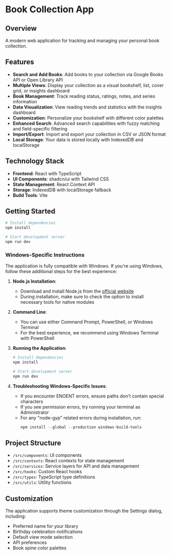 # Book Collection App

## Overview

A modern web application for tracking and managing your personal book collection.

## Features

- **Search and Add Books**: Add books to your collection via Google Books API or Open Library API
- **Multiple Views**: Display your collection as a visual bookshelf, list, cover grid, or insights dashboard
- **Book Management**: Track reading status, ratings, notes, and series information
- **Data Visualization**: View reading trends and statistics with the insights dashboard
- **Customization**: Personalize your bookshelf with different color palettes
- **Enhanced Search**: Advanced search capabilities with fuzzy matching and field-specific filtering
- **Import/Export**: Import and export your collection in CSV or JSON format
- **Local Storage**: Your data is stored locally with IndexedDB and localStorage

## Technology Stack

- **Frontend**: React with TypeScript
- **UI Components**: shadcn/ui with Tailwind CSS
- **State Management**: React Context API
- **Storage**: IndexedDB with localStorage fallback
- **Build Tools**: Vite

## Getting Started

```sh
# Install dependencies
npm install

# Start development server
npm run dev
```

### Windows-Specific Instructions

The application is fully compatible with Windows. If you're using Windows, follow these additional steps for the best experience:

1. **Node.js Installation**:
   - Download and install Node.js from the [official website](https://nodejs.org/)
   - During installation, make sure to check the option to install necessary tools for native modules

2. **Command Line**:
   - You can use either Command Prompt, PowerShell, or Windows Terminal
   - For the best experience, we recommend using Windows Terminal with PowerShell

3. **Running the Application**:
   ```powershell
   # Install dependencies
   npm install

   # Start development server
   npm run dev
   ```

4. **Troubleshooting Windows-Specific Issues**:
   - If you encounter ENOENT errors, ensure paths don't contain special characters
   - If you see permission errors, try running your terminal as Administrator
   - For any "node-gyp" related errors during installation, run:
     ```powershell
     npm install --global --production windows-build-tools
     ```

## Project Structure

- `/src/components`: UI components
- `/src/contexts`: React contexts for state management
- `/src/services`: Service layers for API and data management
- `/src/hooks`: Custom React hooks
- `/src/types`: TypeScript type definitions
- `/src/utils`: Utility functions

## Customization

The application supports theme customization through the Settings dialog, including:
- Preferred name for your library
- Birthday celebration notifications
- Default view mode selection
- API preferences
- Book spine color palettes
